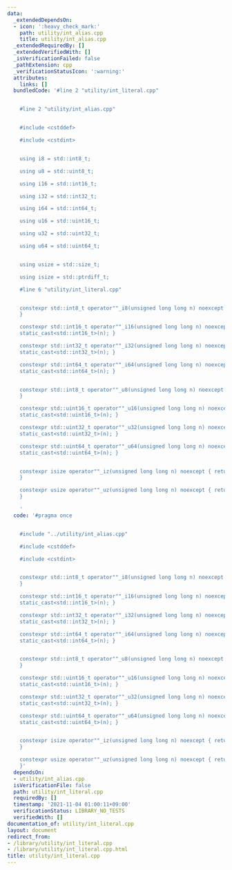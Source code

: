 ```yaml
---
data:
  _extendedDependsOn:
  - icon: ':heavy_check_mark:'
    path: utility/int_alias.cpp
    title: utility/int_alias.cpp
  _extendedRequiredBy: []
  _extendedVerifiedWith: []
  _isVerificationFailed: false
  _pathExtension: cpp
  _verificationStatusIcon: ':warning:'
  attributes:
    links: []
  bundledCode: '#line 2 "utility/int_literal.cpp"


    #line 2 "utility/int_alias.cpp"


    #include <cstddef>

    #include <cstdint>


    using i8 = std::int8_t;

    using u8 = std::uint8_t;

    using i16 = std::int16_t;

    using i32 = std::int32_t;

    using i64 = std::int64_t;

    using u16 = std::uint16_t;

    using u32 = std::uint32_t;

    using u64 = std::uint64_t;


    using usize = std::size_t;

    using isize = std::ptrdiff_t;

    #line 6 "utility/int_literal.cpp"


    constexpr std::int8_t operator""_i8(unsigned long long n) noexcept { return static_cast<std::int8_t>(n);
    }

    constexpr std::int16_t operator""_i16(unsigned long long n) noexcept { return
    static_cast<std::int16_t>(n); }

    constexpr std::int32_t operator""_i32(unsigned long long n) noexcept { return
    static_cast<std::int32_t>(n); }

    constexpr std::int64_t operator""_i64(unsigned long long n) noexcept { return
    static_cast<std::int64_t>(n); }


    constexpr std::int8_t operator""_u8(unsigned long long n) noexcept { return static_cast<std::uint8_t>(n);
    }

    constexpr std::uint16_t operator""_u16(unsigned long long n) noexcept { return
    static_cast<std::uint16_t>(n); }

    constexpr std::uint32_t operator""_u32(unsigned long long n) noexcept { return
    static_cast<std::uint32_t>(n); }

    constexpr std::uint64_t operator""_u64(unsigned long long n) noexcept { return
    static_cast<std::uint64_t>(n); }


    constexpr isize operator""_iz(unsigned long long n) noexcept { return static_cast<isize>(n);
    }

    constexpr usize operator""_uz(unsigned long long n) noexcept { return static_cast<usize>(n);
    }

    '
  code: '#pragma once


    #include "../utility/int_alias.cpp"

    #include <cstddef>

    #include <cstdint>


    constexpr std::int8_t operator""_i8(unsigned long long n) noexcept { return static_cast<std::int8_t>(n);
    }

    constexpr std::int16_t operator""_i16(unsigned long long n) noexcept { return
    static_cast<std::int16_t>(n); }

    constexpr std::int32_t operator""_i32(unsigned long long n) noexcept { return
    static_cast<std::int32_t>(n); }

    constexpr std::int64_t operator""_i64(unsigned long long n) noexcept { return
    static_cast<std::int64_t>(n); }


    constexpr std::int8_t operator""_u8(unsigned long long n) noexcept { return static_cast<std::uint8_t>(n);
    }

    constexpr std::uint16_t operator""_u16(unsigned long long n) noexcept { return
    static_cast<std::uint16_t>(n); }

    constexpr std::uint32_t operator""_u32(unsigned long long n) noexcept { return
    static_cast<std::uint32_t>(n); }

    constexpr std::uint64_t operator""_u64(unsigned long long n) noexcept { return
    static_cast<std::uint64_t>(n); }


    constexpr isize operator""_iz(unsigned long long n) noexcept { return static_cast<isize>(n);
    }

    constexpr usize operator""_uz(unsigned long long n) noexcept { return static_cast<usize>(n);
    }'
  dependsOn:
  - utility/int_alias.cpp
  isVerificationFile: false
  path: utility/int_literal.cpp
  requiredBy: []
  timestamp: '2021-11-04 01:00:11+09:00'
  verificationStatus: LIBRARY_NO_TESTS
  verifiedWith: []
documentation_of: utility/int_literal.cpp
layout: document
redirect_from:
- /library/utility/int_literal.cpp
- /library/utility/int_literal.cpp.html
title: utility/int_literal.cpp
---
```

